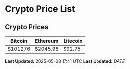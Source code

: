 # Crypto Price List

## Crypto Prices
| Bitcoin | Ethereum | Litecoin |
| ------- | -------- | -------- |
| $101276 | $2045.98 | $92.75 |
**Last Updated:** 2025-05-08 17:41 UTC
**Last Updated:** $DATE$
